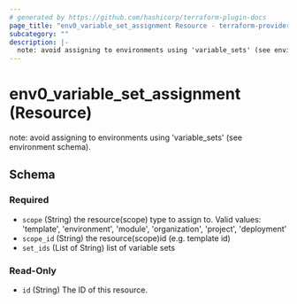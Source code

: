 ```yaml
---
# generated by https://github.com/hashicorp/terraform-plugin-docs
page_title: "env0_variable_set_assignment Resource - terraform-provider-env0"
subcategory: ""
description: |-
  note: avoid assigning to environments using 'variable_sets' (see environment schema).
---
```


# env0_variable_set_assignment (Resource)

note: avoid assigning to environments using 'variable_sets' (see environment schema).



<!-- schema generated by tfplugindocs -->
## Schema

### Required

- `scope` (String) the resource(scope) type to assign to. Valid values: 'template', 'environment', 'module', 'organization', 'project', 'deployment'
- `scope_id` (String) the resource(scope)id (e.g. template id)
- `set_ids` (List of String) list of variable sets

### Read-Only

- `id` (String) The ID of this resource.
